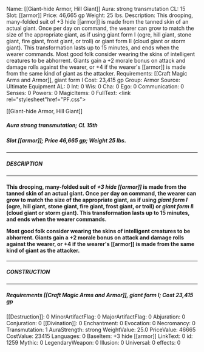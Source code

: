 Name: [[Giant-hide Armor, Hill Giant]]
Aura: strong transmutation
CL: 15
Slot: [[armor]]
Price: 46,665 gp
Weight: 25 lbs.
Description: This drooping, many-folded suit of +3 hide [[armor]] is made from the tanned skin of an actual giant. Once per day on command, the wearer can grow to match the size of the appropriate giant, as if using giant form I (ogre, hill giant, stone giant, fire giant, frost giant, or troll) or giant form II (cloud giant or storm giant). This transformation lasts up to 15 minutes, and ends when the wearer commands. Most good folk consider wearing the skins of intelligent creatures to be abhorrent. Giants gain a +2 morale bonus on attack and damage rolls against the wearer, or +4 if the wearer's [[armor]] is made from the same kind of giant as the attacker.
Requirements: [[Craft Magic Arms and Armor]], giant form I
Cost: 23,415 gp
Group: Armor
Source: Ultimate Equipment
AL: 0
Int: 0
Wis: 0
Cha: 0
Ego: 0
Communication: 0
Senses: 0
Powers: 0
MagicItems: 0
FullText: <link rel="stylesheet"href="PF.css"><div class="heading"><p class="alignleft">[[Giant-hide Armor, Hill Giant]]</p><div style="clear: both;"></div></div><div><h5><b>Aura </b>strong transmutation; <b>CL </b>15th</h5><h5><b>Slot </b>[[armor]]; <b>Price </b>46,665 gp; <b>Weight </b>25 lbs.</h5></div><hr/><div><h5><b>DESCRIPTION</b></h5></div><hr/><div><h4><p>This drooping, many-folded suit of <i>+3 hide [[armor]]</i> is made from the tanned skin of an actual giant. Once per day on command, the wearer can grow to match the size of the appropriate giant, as if using <i>giant form I</i> (ogre, hill giant, stone giant, fire giant, frost giant, or troll) or <i>giant form I</i>I (cloud giant or storm giant). This transformation lasts up to 15 minutes, and ends when the wearer commands. </p><p>Most good folk consider wearing the skins of intelligent creatures to be abhorrent. Giants gain a +2 morale bonus on attack and damage rolls against the wearer, or +4 if the wearer's [[armor]] is made from the same kind of giant as the attacker.</p></h4></div><hr/><div><h5><b>CONSTRUCTION</b></h5></div><hr/><div><h5><b>Requirements </b>[[Craft Magic Arms and Armor]], <i>giant form I</i>; <b>Cost </b>23,415 gp</h5></div>
[[Destruction]]: 0
MinorArtifactFlag: 0
MajorArtifactFlag: 0
Abjuration: 0
Conjuration: 0
[[Divination]]: 0
Enchantment: 0
Evocation: 0
Necromancy: 0
Transmutation: 1
AuraStrength: strong
WeightValue: 25.0
PriceValue: 46665
CostValue: 23415
Languages: 0
BaseItem: +3 hide [[armor]]
LinkText: 0
id: 1259
Mythic: 0
LegendaryWeapon: 0
Illusion: 0
Universal: 0
effects: 0
